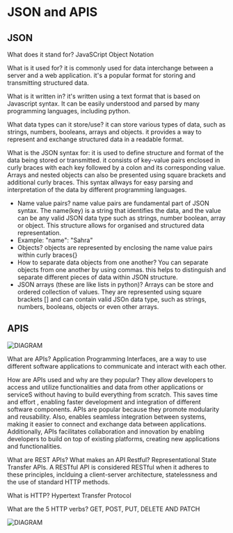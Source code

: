 # JSON and APIS

## JSON
What does it stand for?  JavaSCript Object Notation

What is it used for?  it is commonly used for data interchange between a server and a web application. it's a popular format for storing and transmitting structured data.

What is it written in?  it's written using a text format that is based on Javascript syntax. It can be easily understood and parsed by many programming languages, including python.

What data types can it store/use?  it can store various types of data, such as strings, numbers, booleans, arrays and objects. it provides a way to represent and exchange structured data in a readable format.  


What is the JSON syntax for: it is used to define structure and format of the data being stored or transmitted. it consists of key-value pairs enclosed in curly braces with each key followed by a colon and its corresponding value. Arrays and nested objects can also be presented using square brackets and additional curly braces. This syntax allways for easy parsing and interpretation of the data by different programming languages.
 
- Name value pairs? name value pairs are fundamental part of JSON syntax. The name(key) is a string that identifies the data, and the value can be any valid JSON data type such as strings, number boolean, array or object. This structure allows for organised and structured data representation.
- Example: "name": "Sahra"
- Objects? objects are represented by enclosing the name value pairs within curly braces{}
- How to separate data objects from one another?  You can separate objects from one another by using commas. this helps to distinguish and separate different pieces of data within JSON structure.
- JSON arrays (these are like lists in python)? Arrays can be store and ordered collection of values. They are represented using square brackets [] and  can contain valid JSOn data type, such as strings, numbers, booleans, objects or even other arrays.  


## APIS

![DIAGRAM](https://blog.hubspot.com/hs-fs/hubfs/Google%20Drive%20Integration/api%20diagram.png?width=1300&height=874&name=api%20diagram.png)

What are APIs? Application Programming Interfaces, are a way to use different software applications to communicate and interact with each other.  

How are APIs used and why are they popular?  They allow developers to access and utilize functionalities and data from other applications or serviceS without having to build everything from scratch. This saves time and effort , enabling faster development and integration of different software components. APIs are popular because they promote modularity and reusability. Also, enables seamless integration between systems, making it easier to connect and exchange data between applications. Additionally, APIs facilitates collaboration and innovation  by enabling developers to build on top of existing platforms, creating new applications and functionalities.


What are REST APIs? What makes an API Restful?  Representational State Transfer APIs. A RESTful API is considered RESTful when it adheres to these principles, inclduing a client-server architecture, statelessness and the use of standard HTTP methods.

 
What is HTTP?  Hypertext Transfer Protocol


What are the 5 HTTP verbs? GET, POST, PUT, DELETE AND PATCH

![DIAGRAM](https://media.geeksforgeeks.org/wp-content/uploads/20210905091508/ImageOfHTTPRequestResponse-660x374.png)